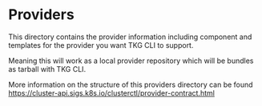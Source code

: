 # Providers

This directory contains the provider information including component and templates for the provider you want TKG CLI to support.

Meaning this will work as a local provider repository which will be bundles as tarball with TKG CLI.

More information on the structure of this providers directory can be found https://cluster-api.sigs.k8s.io/clusterctl/provider-contract.html
